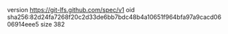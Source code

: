 version https://git-lfs.github.com/spec/v1
oid sha256:82d24fa7268f20c2d33de6bb7bdc48b4a10651f964bfa97a9cacd0606914eee5
size 382
